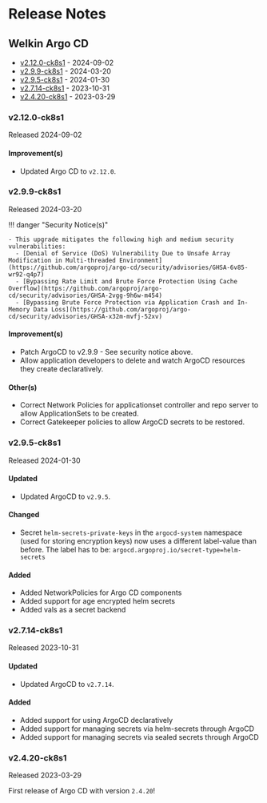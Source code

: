 # Release Notes

## Welkin Argo CD

<!-- BEGIN TOC -->

- [v2.12.0-ck8s1](#v2120-ck8s1) - 2024-09-02
- [v2.9.9-ck8s1](#v299-ck8s1) - 2024-03-20
- [v2.9.5-ck8s1](#v295-ck8s1) - 2024-01-30
- [v2.7.14-ck8s1](#v2714-ck8s1) - 2023-10-31
- [v2.4.20-ck8s1](#v2420-ck8s1) - 2023-03-29
<!-- END TOC -->

<!--
    Release notes before 2024-11-29 are excluded from spellchecking.
    Please make sure to put new release notes above this line.
-->
<!-- vale off -->

### v2.12.0-ck8s1

Released 2024-09-02

#### Improvement(s)

- Updated Argo CD to `v2.12.0`.

### v2.9.9-ck8s1

Released 2024-03-20

!!! danger "Security Notice(s)"

    - This upgrade mitigates the following high and medium security vulnerabilities:
      - [Denial of Service (DoS) Vulnerability Due to Unsafe Array Modification in Multi-threaded Environment](https://github.com/argoproj/argo-cd/security/advisories/GHSA-6v85-wr92-q4p7)
      - [Bypassing Rate Limit and Brute Force Protection Using Cache Overflow](https://github.com/argoproj/argo-cd/security/advisories/GHSA-2vgg-9h6w-m454)
      - [Bypassing Brute Force Protection via Application Crash and In-Memory Data Loss](https://github.com/argoproj/argo-cd/security/advisories/GHSA-x32m-mvfj-52xv)

#### Improvement(s)

- Patch ArgoCD to v2.9.9 - See security notice above.
- Allow application developers to delete and watch ArgoCD resources they create declaratively.

#### Other(s)

- Correct Network Policies for applicationset controller and repo server to allow ApplicationSets to be created.
- Correct Gatekeeper policies to allow ArgoCD secrets to be restored.

### v2.9.5-ck8s1

Released 2024-01-30

#### Updated

- Updated ArgoCD to `v2.9.5`.

#### Changed

- Secret `helm-secrets-private-keys` in the `argocd-system` namespace (used for storing encryption keys) now uses a different label-value than before. The label has to be: `argocd.argoproj.io/secret-type=helm-secrets`

#### Added

- Added NetworkPolicies for Argo CD components
- Added support for age encrypted helm secrets
- Added vals as a secret backend

### v2.7.14-ck8s1

Released 2023-10-31

#### Updated

- Updated ArgoCD to `v2.7.14`.

#### Added

- Added support for using ArgoCD declaratively
- Added support for managing secrets via helm-secrets through ArgoCD
- Added support for managing secrets via sealed secrets through ArgoCD

### v2.4.20-ck8s1

Released 2023-03-29

First release of Argo CD with version `2.4.20`!
